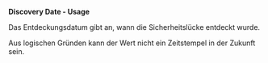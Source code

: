 **Discovery Date - Usage**

Das Entdeckungsdatum gibt an, wann die Sicherheitslücke entdeckt wurde.

Aus logischen Gründen kann der Wert nicht ein Zeitstempel in der Zukunft sein.